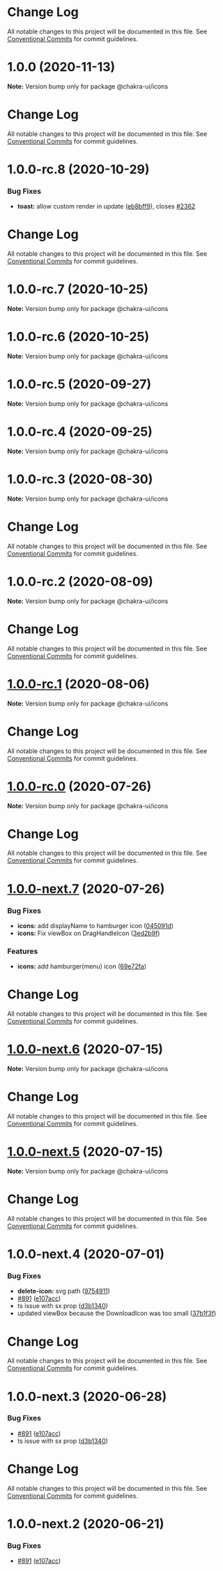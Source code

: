 # Change Log

All notable changes to this project will be documented in this file.
See [Conventional Commits](https://conventionalcommits.org) for commit guidelines.

# 1.0.0 (2020-11-13)

**Note:** Version bump only for package @chakra-ui/icons





# Change Log

All notable changes to this project will be documented in this file. See
[Conventional Commits](https://conventionalcommits.org) for commit guidelines.

# 1.0.0-rc.8 (2020-10-29)

### Bug Fixes

- **toast:** allow custom render in update
  ([eb8bff9](https://github.com/chakra-ui/chakra-ui/commit/eb8bff911e6ec9de0165ab1e8f5ca10d5e022459)),
  closes [#2362](https://github.com/chakra-ui/chakra-ui/issues/2362)

# Change Log

All notable changes to this project will be documented in this file. See
[Conventional Commits](https://conventionalcommits.org) for commit guidelines.

# 1.0.0-rc.7 (2020-10-25)

**Note:** Version bump only for package @chakra-ui/icons

# 1.0.0-rc.6 (2020-10-25)

**Note:** Version bump only for package @chakra-ui/icons

# 1.0.0-rc.5 (2020-09-27)

**Note:** Version bump only for package @chakra-ui/icons

# 1.0.0-rc.4 (2020-09-25)

**Note:** Version bump only for package @chakra-ui/icons

# 1.0.0-rc.3 (2020-08-30)

**Note:** Version bump only for package @chakra-ui/icons

# Change Log

All notable changes to this project will be documented in this file. See
[Conventional Commits](https://conventionalcommits.org) for commit guidelines.

# 1.0.0-rc.2 (2020-08-09)

**Note:** Version bump only for package @chakra-ui/icons

# Change Log

All notable changes to this project will be documented in this file. See
[Conventional Commits](https://conventionalcommits.org) for commit guidelines.

# [1.0.0-rc.1](https://github.com/chakra-ui/chakra-ui/compare/@chakra-ui/icons@1.0.0-rc.0...@chakra-ui/icons@1.0.0-rc.1) (2020-08-06)

**Note:** Version bump only for package @chakra-ui/icons

# Change Log

All notable changes to this project will be documented in this file. See
[Conventional Commits](https://conventionalcommits.org) for commit guidelines.

# [1.0.0-rc.0](https://github.com/chakra-ui/chakra-ui/compare/@chakra-ui/icons@1.0.0-next.7...@chakra-ui/icons@1.0.0-rc.0) (2020-07-26)

**Note:** Version bump only for package @chakra-ui/icons

# Change Log

All notable changes to this project will be documented in this file. See
[Conventional Commits](https://conventionalcommits.org) for commit guidelines.

# [1.0.0-next.7](https://github.com/chakra-ui/chakra-ui/compare/@chakra-ui/icons@1.0.0-next.6...@chakra-ui/icons@1.0.0-next.7) (2020-07-26)

### Bug Fixes

- **icons:** add displayName to hamburger icon
  ([045091d](https://github.com/chakra-ui/chakra-ui/commit/045091d57768270b5a9e95d457ff3ceb67600a40))
- **icons:** Fix viewBox on DragHandleIcon
  ([3ed2b9f](https://github.com/chakra-ui/chakra-ui/commit/3ed2b9ff034b6c75f6bdd55fd4606db2e52d3b8b))

### Features

- **icons:** add hamburger(menu) icon
  ([69e72fa](https://github.com/chakra-ui/chakra-ui/commit/69e72faa9b27e4f5451283feb88339fbcc0d3f46))

# Change Log

All notable changes to this project will be documented in this file. See
[Conventional Commits](https://conventionalcommits.org) for commit guidelines.

# [1.0.0-next.6](https://github.com/chakra-ui/chakra-ui/compare/@chakra-ui/icons@1.0.0-next.5...@chakra-ui/icons@1.0.0-next.6) (2020-07-15)

**Note:** Version bump only for package @chakra-ui/icons

# Change Log

All notable changes to this project will be documented in this file. See
[Conventional Commits](https://conventionalcommits.org) for commit guidelines.

# [1.0.0-next.5](https://github.com/chakra-ui/chakra-ui/compare/@chakra-ui/icons@1.0.0-next.4...@chakra-ui/icons@1.0.0-next.5) (2020-07-15)

**Note:** Version bump only for package @chakra-ui/icons

# Change Log

All notable changes to this project will be documented in this file. See
[Conventional Commits](https://conventionalcommits.org) for commit guidelines.

# 1.0.0-next.4 (2020-07-01)

### Bug Fixes

- **delete-icon:** svg path
  ([9754911](https://github.com/chakra-ui/chakra-ui/commit/9754911bf2f0cb9ae9d099c05551259547cd57ac))
- [#891](https://github.com/chakra-ui/chakra-ui/issues/891)
  ([e107acc](https://github.com/chakra-ui/chakra-ui/commit/e107acc8487898a965b0d695c1da71f46fc56d5e))
- ts issue with sx prop
  ([d3b1340](https://github.com/chakra-ui/chakra-ui/commit/d3b1340cb255937927b4d4c56ce218141570b951))
- updated viewBox because the DownloadIcon was too small
  ([37b1f3f](https://github.com/chakra-ui/chakra-ui/commit/37b1f3f6d36ceca63af2d69e6a6a5554bb1a970b))

# Change Log

All notable changes to this project will be documented in this file. See
[Conventional Commits](https://conventionalcommits.org) for commit guidelines.

# 1.0.0-next.3 (2020-06-28)

### Bug Fixes

- [#891](https://github.com/chakra-ui/chakra-ui/issues/891)
  ([e107acc](https://github.com/chakra-ui/chakra-ui/commit/e107acc8487898a965b0d695c1da71f46fc56d5e))
- ts issue with sx prop
  ([d3b1340](https://github.com/chakra-ui/chakra-ui/commit/d3b1340cb255937927b4d4c56ce218141570b951))

# Change Log

All notable changes to this project will be documented in this file. See
[Conventional Commits](https://conventionalcommits.org) for commit guidelines.

# 1.0.0-next.2 (2020-06-21)

### Bug Fixes

- [#891](https://github.com/chakra-ui/chakra-ui/issues/891)
  ([e107acc](https://github.com/chakra-ui/chakra-ui/commit/e107acc8487898a965b0d695c1da71f46fc56d5e))
